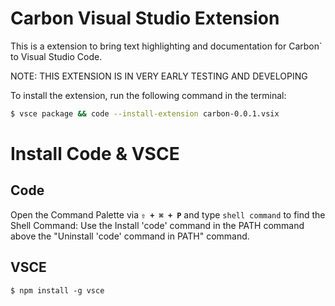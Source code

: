 # Carbon Visual Studio Extension

This is a extension to bring text highlighting and documentation for Carbon` to Visual Studio Code. 

NOTE: THIS EXTENSION IS IN VERY EARLY TESTING AND DEVELOPING

To install the extension, run the following command in the terminal:
```bash
$ vsce package && code --install-extension carbon-0.0.1.vsix
```

<!-- make a hyperlink (#install code) -->
# Install Code & VSCE
## Code
Open the Command Palette via __`⇧ + ⌘ + P`__ and type `shell command` to find the Shell Command:
Use the Install 'code' command in the PATH command above the "Uninstall 'code' command in PATH" command.
## VSCE
```node
$ npm install -g vsce
```